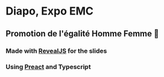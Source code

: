 # Diapo, Expo EMC

## **Promotion de l'égalité Homme Femme** 👫

### Made with [RevealJS](https://revealjs.com/) for the slides

### Using [Preact](https://preactjs.com/) and Typescript
